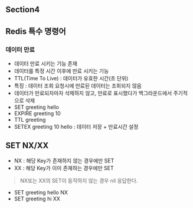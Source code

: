 ## Section4
## Redis 특수 명령어

### 데이터 만료
+ 데이터 만료 시키는 기능 존재
+ 데이터를 특정 시간 이후에 만료 시키는 기능
+ TTL(Time To Live) : 데이터가 유효한 시간(초 단위)
+ 특징 : 데이터 조회 요청시에 만료된 데이터는 조회되지 않음
+ 데이터가 만료되자마자 삭제하지 않고, 만료로 표시했다가 백그라운드에서 주기적으로 삭제
+ SET greeting hello
+ EXPIRE greeting 10
+ TTL greeting
+ SETEX greeting 10 hello : 데이터 저장 + 만료시간 설정

## SET NX/XX
+ NX : 해당 Key가 존재하지 않는 경우에만 SET
+ XX : 해당 Key가 이미 존재하는 경우에만 SET

> NX또는 XX의 SET이 동작하지 않는 경우 nil 응답한다.

+ SET greeting hello NX
+ SET greeting hi XX
